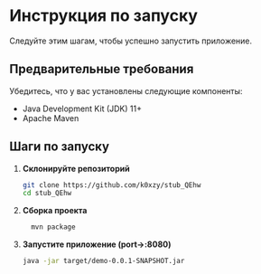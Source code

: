 # Инструкция по запуску

Следуйте этим шагам, чтобы успешно запустить приложение.

## Предварительные требования

Убедитесь, что у вас установлены следующие компоненты:

- Java Development Kit (JDK) 11+
- Apache Maven

## Шаги по запуску

1. **Склонируйте репозиторий**

   ```bash
   git clone https://github.com/k0xzy/stub_QEhw
   cd stub_QEhw

2. **Сборка проекта**
    ```bash
      mvn package

3. **Запустите приложение (port->:8080)**
    ```bash
    java -jar target/demo-0.0.1-SNAPSHOT.jar
